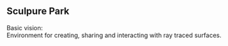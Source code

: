 ## Sculpure Park  

Basic vision:  
Environment for creating, sharing and interacting with ray traced surfaces.


